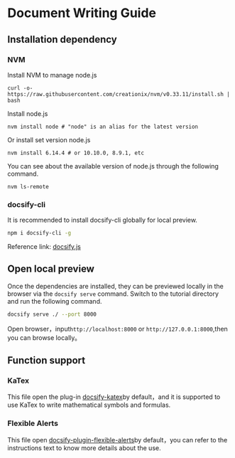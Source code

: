 # Document Writing Guide

## Installation dependency

### NVM

Install NVM to manage node.js

```
curl -o- https://raw.githubusercontent.com/creationix/nvm/v0.33.11/install.sh | bash
```

Install node.js

```
nvm install node # "node" is an alias for the latest version
```

Or install set version node.js

```
nvm install 6.14.4 # or 10.10.0, 8.9.1, etc
```

You can see about the available version of node.js through the following command.

```
nvm ls-remote
```



### docsify-cli

It is recommended to install docsify-cli globally for local preview.

```bash
npm i docsify-cli -g
```

Reference link: [docsify.js](https://docsify.js.org/#/)

## Open local preview

Once the dependencies are installed, they can be previewed locally in the browser via the `docsify serve` command.
Switch to the tutorial directory and run the following command.

```bash
docsify serve ./ --port 8000
```

Open browser，input`http://localhost:8000` or `http://127.0.0.1:8000`,then you can browse locally。



## Function support

### KaTex

This file open the plug-in [docsify-katex](https://github.com/upupming/docsify-katex)by default，and it is supported to use KaTex to write mathematical symbols and formulas.

### Flexible Alerts

This file open [docsify-plugin-flexible-alerts](https://github.com/zanfab/docsify-plugin-flexible-alerts)by default，you can refer to the instructions text to know more details about the use.